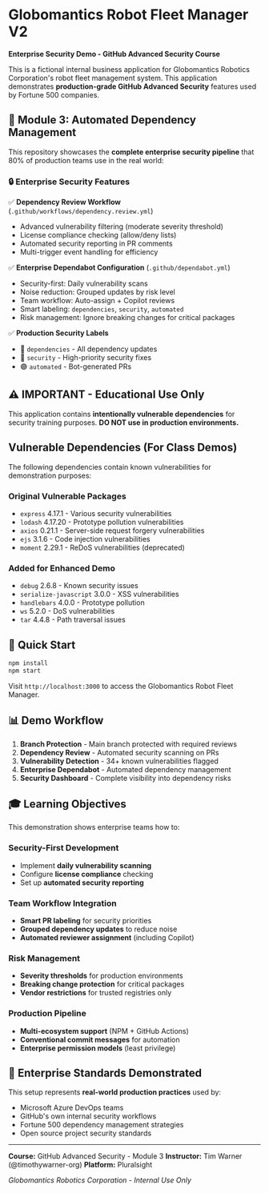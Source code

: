 # Globomantics Robot Fleet Manager V2

**Enterprise Security Demo - GitHub Advanced Security Course**

This is a fictional internal business application for Globomantics Robotics Corporation's robot fleet management system. This application demonstrates **production-grade GitHub Advanced Security** features used by Fortune 500 companies.

## 🎯 Module 3: Automated Dependency Management

This repository showcases the **complete enterprise security pipeline** that 80% of production teams use in the real world:

### 🔒 Enterprise Security Features

✅ **Dependency Review Workflow** (`.github/workflows/dependency.review.yml`)
- Advanced vulnerability filtering (moderate severity threshold)
- License compliance checking (allow/deny lists)
- Automated security reporting in PR comments
- Multi-trigger event handling for efficiency

✅ **Enterprise Dependabot Configuration** (`.github/dependabot.yml`)
- Security-first: Daily vulnerability scans
- Noise reduction: Grouped updates by risk level
- Team workflow: Auto-assign + Copilot reviews
- Smart labeling: `dependencies`, `security`, `automated`
- Risk management: Ignore breaking changes for critical packages

✅ **Production Security Labels**
- 🔵 `dependencies` - All dependency updates
- 🔴 `security` - High-priority security fixes
- 🟣 `automated` - Bot-generated PRs

## ⚠️ IMPORTANT - Educational Use Only

This application contains **intentionally vulnerable dependencies** for security training purposes. **DO NOT use in production environments.**

## Vulnerable Dependencies (For Class Demos)

The following dependencies contain known vulnerabilities for demonstration purposes:

### Original Vulnerable Packages
- `express` 4.17.1 - Various security vulnerabilities
- `lodash` 4.17.20 - Prototype pollution vulnerabilities
- `axios` 0.21.1 - Server-side request forgery vulnerabilities
- `ejs` 3.1.6 - Code injection vulnerabilities
- `moment` 2.29.1 - ReDoS vulnerabilities (deprecated)

### Added for Enhanced Demo
- `debug` 2.6.8 - Known security issues
- `serialize-javascript` 3.0.0 - XSS vulnerabilities
- `handlebars` 4.0.0 - Prototype pollution
- `ws` 5.2.0 - DoS vulnerabilities
- `tar` 4.4.8 - Path traversal issues

## 🚀 Quick Start

```bash
npm install
npm start
```

Visit `http://localhost:3000` to access the Globomantics Robot Fleet Manager.

## 📊 Demo Workflow

1. **Branch Protection** - Main branch protected with required reviews
2. **Dependency Review** - Automated security scanning on PRs
3. **Vulnerability Detection** - 34+ known vulnerabilities flagged
4. **Enterprise Dependabot** - Automated dependency management
5. **Security Dashboard** - Complete visibility into dependency risks

## 🎓 Learning Objectives

This demonstration shows enterprise teams how to:

### Security-First Development
- Implement **daily vulnerability scanning**
- Configure **license compliance** checking
- Set up **automated security reporting**

### Team Workflow Integration
- **Smart PR labeling** for security priorities
- **Grouped dependency updates** to reduce noise
- **Automated reviewer assignment** (including Copilot)

### Risk Management
- **Severity thresholds** for production environments
- **Breaking change protection** for critical packages
- **Vendor restrictions** for trusted registries only

### Production Pipeline
- **Multi-ecosystem support** (NPM + GitHub Actions)
- **Conventional commit messages** for automation
- **Enterprise permission models** (least privilege)

## 🏢 Enterprise Standards Demonstrated

This setup represents **real-world production practices** used by:
- Microsoft Azure DevOps teams
- GitHub's own internal security workflows
- Fortune 500 dependency management strategies
- Open source project security standards

---

**Course:** GitHub Advanced Security - Module 3
**Instructor:** Tim Warner (@timothywarner-org)
**Platform:** Pluralsight

*Globomantics Robotics Corporation - Internal Use Only*
